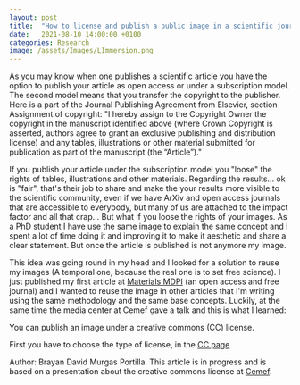 ```yaml
---
layout: post
title:  "How to license and publish a public image in a scientific journal?"
date:   2021-08-10 14:00:00 +0100
categories: Research
image: /assets/Images/LImmersion.png
---
```


As you may know when one publishes a scientific article you have the option to publish your article as open access or under a subscription model. The second model means that you transfer the copyright to the publisher. Here is a part of the Journal Publishing Agreement from Elsevier, section Assignment of copyright: "I hereby assign to the Copyright Owner the copyright in the manuscript identified above (where Crown Copyright is asserted, authors agree to grant an exclusive publishing and distribution license) and any tables, illustrations or other material submitted for publication as part of the manuscript (the “Article”)."

If you publish your article under the subscription model you "loose" the rights of tables, illustrations and other materials. Regarding the results... ok is "fair", that's their job to share and make the your results more visible to the scientific community, even if we have ArXiv and open access journals that are accessible to everybody, but many of us are attached to the impact factor and all that crap... But what if you loose the rights of your images. As a PhD student I have use the same image to explain the same concept and I spent a lot of time doing it and improving it to make it aesthetic and share a clear statement. But once the article is published is not anymore my image.  

This idea was going round in my head and I looked for a solution to reuse my images (A temporal one, because the real one is to set free science). I just published my first article at [Materials MDPI](https://www.mdpi.com/1996-1944/14/14/3883) (an open access and free journal) and I wanted to reuse the image in other articles that I'm writing using the same methodology and the same base concepts. Luckily, at the same time the media center at Cemef gave a talk and this is what I learned:   

You can publish an image under a creative commons (CC) license. 

First you have to choose the type of license, in the [CC page](https://www.cemef.mines-paristech.fr/en/homepage/)

Author: Brayan David Murgas Portilla. This article is in progress and is based on a presentation about the creative commons license at [Cemef](https://www.cemef.mines-paristech.fr/en/homepage/).
